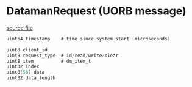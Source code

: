 # DatamanRequest (UORB message)



[source file](https://github.com/PX4/PX4-Autopilot/blob/main/msg/DatamanRequest.msg)

```c
uint64 timestamp	# time since system start (microseconds)

uint8 client_id
uint8 request_type	# id/read/write/clear
uint8 item			# dm_item_t
uint32 index
uint8[56] data
uint32 data_length

```
